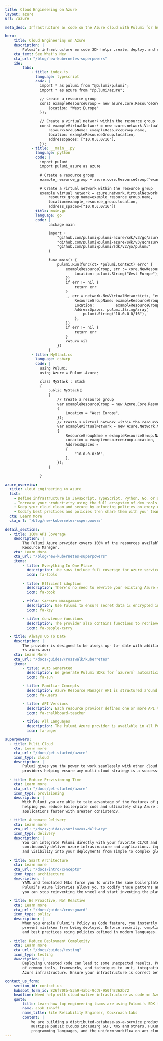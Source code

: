 ```yaml
---
title: Cloud Engineering on Azure
layout: azure
url: /azure

meta_desc: Infrastructure as code on the Azure cloud with Pulumi for huge productivity gains and a unified programming model for developers and operators.

hero:
    title: Cloud Engineering on Azure
    description: |
        Pulumi's infrastructure as code SDK helps create, deploy, and manage Microsoft Azure containers, serverless functions, and infrastructure using real programming languages.
    cta_text: See What's New
    cta_url: "/blog/new-kubernetes-superpowers"
    ide:
        tabs:
            - title: index.ts
              language: typescript
              code: |
                import * as pulumi from "@pulumi/pulumi";
                import * as azure from "@pulumi/azure";

                // Create a resource group
                const exampleResourceGroup = new azure.core.ResourceGroup("exampleResourceGroup", {
                    location: "West Europe"
                });

                // Create a virtual network within the resource group
                const exampleVirtualNetwork = new azure.network.VirtualNetwork("exampleVirtualNetwork", {
                    resourceGroupName: exampleResourceGroup.name,
                    location: exampleResourceGroup.location,
                    addressSpaces: ["10.0.0.0/16"],
                });
            - title: __main__.py
              language: python
              code: |
                import pulumi
                import pulumi_azure as azure

                # Create a resource group
                example_resource_group = azure.core.ResourceGroup("exampleResourceGroup", location="West Europe")

                # Create a virtual network within the resource group
                example_virtual_network = azure.network.VirtualNetwork("exampleVirtualNetwork",
                    resource_group_name=example_resource_group.name,
                    location=example_resource_group.location,
                    address_spaces=["10.0.0.0/16"])
            - title: main.go
              language: go
              code: |
                    package main

                    import (
                        "github.com/pulumi/pulumi-azure/sdk/v3/go/azure/core"
                        "github.com/pulumi/pulumi-azure/sdk/v3/go/azure/network"
                        "github.com/pulumi/pulumi/sdk/v2/go/pulumi"
                    )

                    func main() {
                        pulumi.Run(func(ctx *pulumi.Context) error {
                            exampleResourceGroup, err := core.NewResourceGroup(ctx, "exampleResourceGroup", &core.ResourceGroupArgs{
                                Location: pulumi.String("West Europe"),
                            })
                            if err != nil {
                                return err
                            }
                            _, err = network.NewVirtualNetwork(ctx, "exampleVirtualNetwork", &network.VirtualNetworkArgs{
                                ResourceGroupName: exampleResourceGroup.Name,
                                Location:          exampleResourceGroup.Location,
                                AddressSpaces: pulumi.StringArray{
                                    pulumi.String("10.0.0.0/16"),
                                },
                            })
                            if err != nil {
                                return err
                            }
                            return nil
                        })
                    }
            - title: MyStack.cs
              language: csharp
              code: |
                using Pulumi;
                using Azure = Pulumi.Azure;

                class MyStack : Stack
                {
                    public MyStack()
                    {
                        // Create a resource group
                        var exampleResourceGroup = new Azure.Core.ResourceGroup("exampleResourceGroup", new Azure.Core.ResourceGroupArgs
                        {
                            Location = "West Europe",
                        });
                        // Create a virtual network within the resource group
                        var exampleVirtualNetwork = new Azure.Network.VirtualNetwork("exampleVirtualNetwork", new Azure.Network.VirtualNetworkArgs
                        {
                            ResourceGroupName = exampleResourceGroup.Name,
                            Location = exampleResourceGroup.Location,
                            AddressSpaces =
                            {
                                "10.0.0.0/16",
                            },
                        });
                    }

                }

azure_overview:
  title: Cloud Engineering on Azure
  list:
    - Define infrastructure in JavaScript, TypeScript, Python, Go, or any .NET language, including C#, F#, and VB.
    - Increase your productivity using the full ecosystem of dev tools such as IDE auto-completion, type & error checking, linting, refactoring, and test frameworks to validate all your Azure resources.
    - Keep your cloud clean and secure by enforcing policies on every deployment.
    - Codify best practices and policies then share them with your team or community as self-service architectures.
  cta: Learn More
  cta_url: "/blog/new-kubernetes-superpowers"

detail_sections:
  - title: 100% API Coverage
    description: |
        The Pulumi Azure provider covers 100% of the resources available in Azure
        Resource Manager.
    cta: Learn More
    cta_url: "/blog/new-kubernetes-superpowers"
    items:
        - title: Everything In One Place
          description: The SDKs include full coverage for Azure services, includinglike Azure Static Web Apps, Azure Synapse Analytics, Azure Logic Apps, Azure Service Fabric, Azure Blockchain Service, Azure API Management, and dozens of other services.
          icon: fa-tools

        - title: Efficient Adoption
          description: There’s no need to rewrite your existing Azure configurations to get started with Pulumi. You can efficiently adopt existing Azure resources to deploy your application to save time and effort.
          icon: fa-book

        - title: Secrets Management
          description: Use Pulumi to ensure secret data is encrypted in transit, at rest, and physically anywhere it gets stored. Bring your own preferred cloud encryption provider or use Pulumi's native secrets provider.
          icon: fa-key

        - title: Convience Functions
          description: The provider also contains functions to retrieve keys, secrets, and connection strings from all resources that expose them.
          icon: fa-people-carry

  - title: Always Up To Date
    description: |
        The provider is designed to be always up- to- date with additions and changes
        to Azure APIs.
    cta: Learn More
    cta_url: "/docs/guides/crosswalk/kubernetes"
    items:
        - title: Auto Generated
          description: We generate Pulumi SDKs for `azurerm` automatically from Azure API specifications published by Microsoft. An automated pipeline can releases updated resources within hours after any current API specifications are merged.
          icon: fa-sun

        - title: Familiar Concepts
          description: Azure Resource Manager API is structured around Resource Providers &mdash; high-level groups like "storage", "compute", or "web". We map Resource Providers to top-level modules or namespaces in Pulumi SDKs.
          icon: fa-users

        - title: API Versions
          description: Each resource provider defines one or more API versions, for example, "2015-05-01", "2020-09-01", or "2020-08-01-preview". Every version of every ARM API is available in Pulumi SDKs, and each version has its own module or namespace.
          icon: fa-chalkboard-teacher

        - title: All Languages
          description: The Pulumi Azure provider is available in all Pulumi languages. The SDKs are open source on GitHub and available in NPM, NuGet, PyPI, and Go Modules.
          icon: fa-pager

superpowers:
  - title: Multi Cloud
    cta: Learn more
    cta_url: "/docs/get-started/azure"
    icon_type: cloud
    description: |
        Pulumi gives you the power to work seamlessly with other cloud
        providers helping ensure any multi cloud strategy is a successful one.

  - title: Reduce Provisioning Time
    cta: Learn more
    cta_url: "/docs/get-started/azure"
    icon_type: provisioning
    description: |
        With Pulumi you are able to take advantage of the features of programming languages,
        helping you reduce boilerplate code and ultimately ship Azure infrastructure and
        applications faster with greater consistency.

  - title: Automate Delivery
    cta: Learn more
    cta_url: "/docs/guides/continuous-delivery"
    icon_type: delivery
    description: |
        You can integrate Pulumi directly with your favorite CI/CD and SCM systems to
        continuously deliver Azure infrastructure and applications. Improve the velocity
        and visibility into your deployments from simple to complex global environments.

  - title: Smart Architecture
    cta: Learn more
    cta_url: "/docs/intro/concepts"
    icon_type: architecture
    description: |
        YAML and templated DSLs force you to write the same boilerplate code over and over.
        Pulumi’s Azure libraries allows you to codify those patterns and best practices so
        you can stop reinventing the wheel and start inventing the platforms of the future.

  - title: Be Proactive, Not Reactive
    cta: Learn more
    cta_url: "/docs/guides/crossguard"
    icon_type: policy
    description: |
        When you enable Pulumi's Policy as Code feature, you instantly gain the power to
        prevent mistakes from being deployed. Enforce security, compliance, cost controls,
        and best practices using policies defined in modern languages.

  - title: Reduce Deployment Complexity
    cta: Learn more
    cta_url: "/docs/guides/testing"
    icon_type: testing
    description: |
        Deploying untested code can lead to some unexpected results. Pulumi lets you take advantage
        of common tools, frameworks, and techniques to unit, integration, and property test your
        Azure infrastructure. Ensure your infrastructure is correct before and after deployment.

contact_us_form:
    section_id: contact-us
    hubspot_form_id: 826f708b-53a9-4abc-9cb9-950f47362b72
    headline: Need help with cloud-native infrastructure as code on Azure?
    quote:
        title: Learn how top engineering teams are using Pulumi's SDK to create, deploy, and manage Azure resources.
        name: Josh Imhoff
        name_title: Site Reliability Engineer, Cockroach Labs
        content: |
            We are building a distributed-database-as-a-service product that runs on Kubernetes clusters across
            multiple public clouds including GCP, AWS and others. Pulumi's declarative model, the support for real
            programming languages, and the uniform workflow on any cloud make our SRE team much more efficient.
---
```

